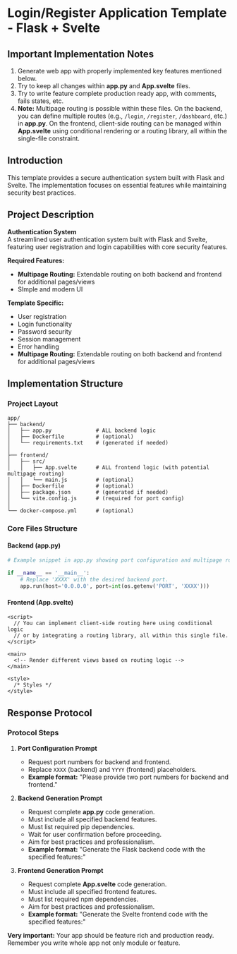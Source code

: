 # Login/Register Application Template - Flask + Svelte

## Important Implementation Notes

1. Generate web app with properly implemented key features mentioned below.
2. Try to keep all changes within **app.py** and **App.svelte** files.
3. Try to write feature complete production ready app, with comments, fails states, etc.
4. **Note:** Multipage routing is possible within these files. On the backend, you can define multiple routes (e.g., `/login`, `/register`, `/dashboard`, etc.) in **app.py**. On the frontend, client-side routing can be managed within **App.svelte** using conditional rendering or a routing library, all within the single-file constraint.

## Introduction

This template provides a secure authentication system built with Flask and Svelte. The implementation focuses on essential features while maintaining security best practices.

## Project Description

**Authentication System**  
A streamlined user authentication system built with Flask and Svelte, featuring user registration and login capabilities with core security features.

**Required Features:**
- **Multipage Routing:** Extendable routing on both backend and frontend for additional pages/views
- SImple and modern UI

**Template Specific:**

- User registration
- Login functionality
- Password security
- Session management
- Error handling
- **Multipage Routing:** Extendable routing on both backend and frontend for additional pages/views


## Implementation Structure

### Project Layout

```plaintext
app/
├── backend/
│   ├── app.py              # ALL backend logic
│   ├── Dockerfile          # (optional)
│   └── requirements.txt    # (generated if needed)
│
├── frontend/
│   ├── src/
│   │   ├── App.svelte      # ALL frontend logic (with potential multipage routing)
│   │   └── main.js         # (optional)
│   ├── Dockerfile          # (optional)
│   ├── package.json        # (generated if needed)
│   └── vite.config.js      # (required for port config)
│
└── docker-compose.yml      # (optional)
```

### Core Files Structure

#### Backend (app.py)

```python
# Example snippet in app.py showing port configuration and multipage routing possibilities

if __name__ == '__main__':
    # Replace 'XXXX' with the desired backend port.
    app.run(host='0.0.0.0', port=int(os.getenv('PORT', 'XXXX')))
```

#### Frontend (App.svelte)

```svelte
<script>
  // You can implement client-side routing here using conditional logic
  // or by integrating a routing library, all within this single file.
</script>

<main>
  <!-- Render different views based on routing logic -->
</main>

<style>
  /* Styles */
</style>
```

## Response Protocol

### Protocol Steps

1. **Port Configuration Prompt**
   - Request port numbers for backend and frontend.
   - Replace `XXXX` (backend) and `YYYY` (frontend) placeholders.
   - **Example format:** "Please provide two port numbers for backend and frontend."

2. **Backend Generation Prompt**
   - Request complete **app.py** code generation.
   - Must include all specified backend features.
   - Must list required pip dependencies.
   - Wait for user confirmation before proceeding.
   - Aim for best practices and professionalism.
   - **Example format:** "Generate the Flask backend code with the specified features:"

3. **Frontend Generation Prompt**
   - Request complete **App.svelte** code generation.
   - Must include all specified frontend features.
   - Must list required npm dependencies.
   - Aim for best practices and professionalism.
   - **Example format:** "Generate the Svelte frontend code with the specified features:"

**Very important:** Your app should be feature rich and production ready. Remember you write whole app not only module or feature.